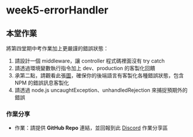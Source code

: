 # week5-errorHandler

## 本堂作業

將第四堂期中考作業加上更嚴謹的錯誤狀態：

1. 請設計一個 middleware，讓 controller 程式碼裡面沒有 try catch
2. 請透過環境變數執行指令加上 dev、production 的客製化回饋
3. 承第二點，請觀看此張[圖](https://whimsical.com/NJzhqQpRX1YcogzPz6ro5e)，確保你的後端語言有客製化各種錯誤狀態，包含 NPM 的錯誤訊息客製化
4. 請透過 node.js uncaughtException、unhandledRejection 來捕捉預期外的錯誤

### **作業分享**

- 作業：請提供 **GitHub Repo** 連結，並回報到此 [Discord](https://discord.com/channels/801807326054055996/1073411249926324234/1093825999319334952) 作業分享區
